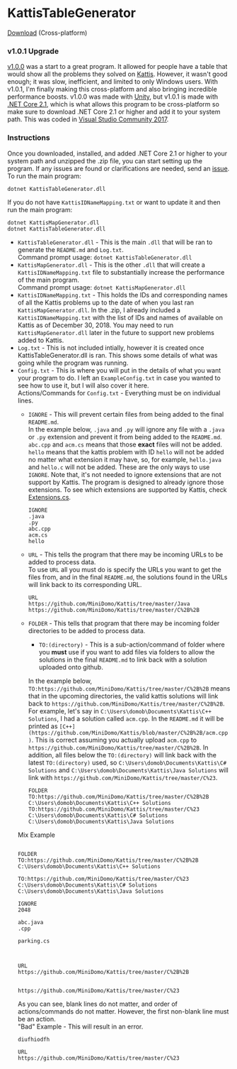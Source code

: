 # KattisTableGenerator
[Download](https://github.com/MiniDomo/Kattis/releases/tag/Kattis-Table-Generator-v1.0.1) (Cross-platform)
### v1.0.1 Upgrade
[v1.0.0](https://github.com/MiniDomo/Kattis/tree/v1.0.0/KattisTableGenerator) was a start to a great program. It allowed for people have a table that would show all the problems they solved on [Kattis](https://open.kattis.com/). However, it wasn't good enough; it was slow, inefficient, and limited to only Windows users. With v1.0.1, I'm finally making this cross-platform and also bringing incredible performance boosts. v1.0.0 was made with [Unity](https://unity3d.com/), but v1.0.1 is made with [.NET Core 2.1](https://dotnet.microsoft.com/download), which is what allows this program to be cross-platform so make sure to download .NET Core 2.1 or higher and add it to your system path. This was coded in [Visual Studio Community 2017](https://visualstudio.microsoft.com/).

### Instructions
Once you downloaded, installed, and added .NET Core 2.1 or higher to your system path and unzipped the .zip file, you can start setting up the program. If any issues are found or clarifications are needed, send an [issue](https://github.com/MiniDomo/Kattis/issues).  
To run the main program:
```
dotnet KattisTableGenerator.dll
```  
If you do not have `KattisIDNameMapping.txt` or want to update it and then run the main program:
```
dotnet KattisMapGenerator.dll
dotnet KattisTableGenerator.dll
```
- `KattisTableGenerator.dll` - This is the main `.dll` that will be ran to generate the `README.md` and `Log.txt`.  
Command prompt usage: `dotnet KattisTableGenerator.dll` 
- `KattisMapGenerator.dll` - This is the other `.dll` that will create a `KattisIDNameMapping.txt` file to substantially increase the performance of the main program.  
Command prompt usage: `dotnet KattisMapGenerator.dll`  
- `KattisIDNameMapping.txt` - This holds the IDs and corresponding names of all the Kattis problems up to the date of when you last ran `KattisMapGenerator.dll`. In the .zip, I already included a `KattisIDNameMapping.txt` with the list of IDs and names of available on Kattis as of December 30, 2018. You may need to run `KattisMapGenerator.dll` later in the future to support new problems added to Kattis.  
- `Log.txt` - This is not included intially, however it is created once KattisTableGenerator.dll is ran. This shows some details of what was going while the program was running.  
- `Config.txt` - This is where you will put in the details of what you want your program to do. I left an `ExampleConfig.txt` in case you wanted to see how to use it, but I will also cover it here.  
Actions/Commands for `Config.txt` - Everything must be on individual lines.
    - `IGNORE` - This will prevent certain files from being added to the final `README.md`.  
In the example below, `.java` and `.py` will ignore any file with a `.java` or `.py` extension and prevent it from being added to the `README.md`. `abc.cpp` and `acm.cs` means that those **exact** files will not be added. `hello` means that the kattis problem with ID `hello` will not be added no matter what extension it may have, so, for example, `hello.java` and `hello.c` will not be added. These are the only ways to use `IGNORE`. Note that, it's not needed to ignore extensions that are not support by Kattis. The program is designed to already ignore those extensions. To see which extensions are supported by Kattis, check [Extensions.cs](https://github.com/MiniDomo/Kattis/blob/master/KattisTableGenerator/KattisTableGenerator/KattisTableGenerator/Extensions.cs).
        ```
        IGNORE
        .java
        .py
        abc.cpp
        acm.cs
        hello
        ```
    - `URL` - This tells the program that there may be incoming URLs to be added to process data.  
To use `URL` all you must do is specify the URLs you want to get the files from, and in the final `README.md`, the solutions found in the URLs will link back to its corresponding URL.
        ```
        URL
        https://github.com/MiniDomo/Kattis/tree/master/Java
        https://github.com/MiniDomo/Kattis/tree/master/C%2B%2B
        ```
    - `FOLDER` - This tells that program that there may be incoming folder directories to be added to process data.  
        - `TO:(directory)` - This is a sub-action/command of folder where you **must** use if you want to add files via folders to allow the solutions in the final `README.md` to link back with a solution uploaded onto github.  

        In the example below, `TO:https://github.com/MiniDomo/Kattis/tree/master/C%2B%2B` means that in the upcoming directories, the valid kattis solutions will link back to `https://github.com/MiniDomo/Kattis/tree/master/C%2B%2B`. For example, let's say in `C:\Users\domob\Documents\Kattis\C++ Solutions`, I had a solution called `acm.cpp`. In the `README.md` it will be printed as `[C++](https://github.com/MiniDomo/Kattis/blob/master/C%2B%2B/acm.cpp)`. This is correct assuming you actually upload `acm.cpp` to `https://github.com/MiniDomo/Kattis/tree/master/C%2B%2B`. In addition, all files below the `TO:(directory)` will link back with the latest `TO:(directory)` used, so `C:\Users\domob\Documents\Kattis\C# Solutions` and
        `C:\Users\domob\Documents\Kattis\Java Solutions` will link with `https://github.com/MiniDomo/Kattis/tree/master/C%23`.
        ```
        FOLDER
        TO:https://github.com/MiniDomo/Kattis/tree/master/C%2B%2B
        C:\Users\domob\Documents\Kattis\C++ Solutions
        TO:https://github.com/MiniDomo/Kattis/tree/master/C%23
        C:\Users\domob\Documents\Kattis\C# Solutions
        C:\Users\domob\Documents\Kattis\Java Solutions
        ```
    Mix Example  
    ```
    
    FOLDER
    TO:https://github.com/MiniDomo/Kattis/tree/master/C%2B%2B
    C:\Users\domob\Documents\Kattis\C++ Solutions

    TO:https://github.com/MiniDomo/Kattis/tree/master/C%23
    C:\Users\domob\Documents\Kattis\C# Solutions
    C:\Users\domob\Documents\Kattis\Java Solutions

    IGNORE
    2048

    abc.java
    .cpp

    parking.cs



    URL
    https://github.com/MiniDomo/Kattis/tree/master/C%2B%2B


    https://github.com/MiniDomo/Kattis/tree/master/C%23
    ```
    As you can see, blank lines do not matter, and order of actions/commands do not matter. However, the first non-blank line must be an action.  
    "Bad" Example - This will result in an error.
    ```
    diufhiodfh

    URL
    https://github.com/MiniDomo/Kattis/tree/master/C%23
    ```